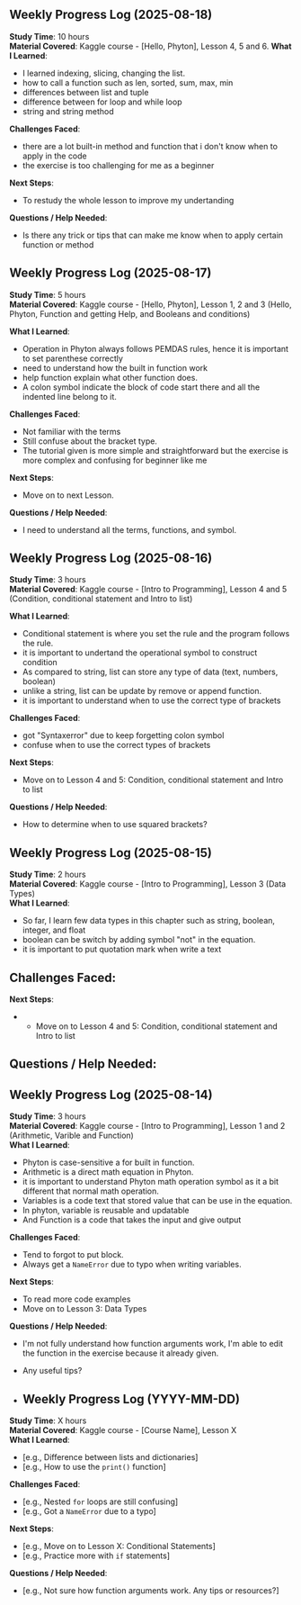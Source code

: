 ## Weekly Progress Log (2025-08-18)

**Study Time**: 10 hours  
**Material Covered**: Kaggle course - [Hello, Phyton], Lesson 4, 5 and 6.
**What I Learned**:
- I learned indexing, slicing, changing the list.
- how to call a function such as len, sorted, sum, max, min
- differences between list and tuple
- difference between for loop and while loop
- string and string method
  
**Challenges Faced**:
- there are a lot built-in method and function that i don't know when to apply in the code
- the exercise is too challenging for me as a beginner

**Next Steps**:
- To restudy the whole lesson to improve my undertanding

**Questions / Help Needed**:
- Is there any trick or tips that can make me know when to apply certain function or method


## Weekly Progress Log (2025-08-17)

**Study Time**: 5 hours  
**Material Covered**: Kaggle course - [Hello, Phyton], Lesson 1, 2 and 3 (Hello, Phyton, Function and getting Help, and Booleans and conditions)

**What I Learned**:
- Operation in Phyton always follows PEMDAS rules, hence it is important to set parenthese correctly
- need to understand how the built in function work
- help function explain what other function does.
- A colon symbol indicate the block of code start there and all the indented line belong to it.
  
**Challenges Faced**:
- Not familiar with the terms
- Still confuse about the bracket type.
- The tutorial given is more simple and straightforward but the exercise is more complex and confusing for beginner like me

**Next Steps**:
- Move on to next Lesson.

**Questions / Help Needed**:
- I need to understand all the terms, functions, and symbol.

## Weekly Progress Log (2025-08-16)

**Study Time**: 3 hours  
**Material Covered**: Kaggle course - [Intro to Programming], Lesson 4 and 5 (Condition, conditional statement and Intro to list)

**What I Learned**:
- Conditional statement is where you set the rule and the program follows the rule.
- it is important to undertand the operational symbol to construct condition
- As compared to string, list can store any type of data (text, numbers, boolean)
- unlike a string, list can be update by remove or append function.
- it is important to understand when to use the correct type of brackets
  
**Challenges Faced**:
- got "Syntaxerror" due to keep forgetting colon symbol
- confuse when to use the correct types of brackets

**Next Steps**:
- Move on to Lesson 4 and 5: Condition, conditional statement and Intro to list

**Questions / Help Needed**:
- How to determine when to use squared brackets?

## Weekly Progress Log (2025-08-15)

**Study Time**: 2 hours  
**Material Covered**: Kaggle course - [Intro to Programming], Lesson 3 (Data Types)  
**What I Learned**:
- So far, I learn few data types in this chapter such as string, boolean, integer, and float
- boolean can be switch by adding symbol "not" in the equation.
- it is important to put quotation mark when write a text

**Challenges Faced**:
- 

**Next Steps**:
- - Move on to Lesson 4 and 5: Condition, conditional statement and Intro to list

**Questions / Help Needed**:
- 
  
## Weekly Progress Log (2025-08-14)

**Study Time**: 3 hours  
**Material Covered**: Kaggle course - [Intro to Programming], Lesson 1 and 2 (Arithmetic, Varible and Function)  
**What I Learned**:
- Phyton is case-sensitive a for built in function.
- Arithmetic is a direct math equation in Phyton.
- it is important to understand Phyton math operation symbol as it a bit different that normal math operation.
- Variables is a code text that stored value that can be use in the equation.
- In phyton, variable is reusable and updatable
- And Function is a code that takes the input and give output

**Challenges Faced**:
- Tend to forgot to put block.
- Always get a `NameError` due to typo when writing variables.

**Next Steps**:
- To read more code examples
- Move on to Lesson 3: Data Types

**Questions / Help Needed**:
- I'm not fully understand how function arguments work, I'm able to edit the function in the exercise because it already given.
- Any useful tips?

- ## Weekly Progress Log (YYYY-MM-DD)

**Study Time**: X hours  
**Material Covered**: Kaggle course - [Course Name], Lesson X  
**What I Learned**:
- [e.g., Difference between lists and dictionaries]
- [e.g., How to use the `print()` function]

**Challenges Faced**:
- [e.g., Nested `for` loops are still confusing]
- [e.g., Got a `NameError` due to a typo]

**Next Steps**:
- [e.g., Move on to Lesson X: Conditional Statements]
- [e.g., Practice more with `if` statements]

**Questions / Help Needed**:
- [e.g., Not sure how function arguments work. Any tips or resources?]
